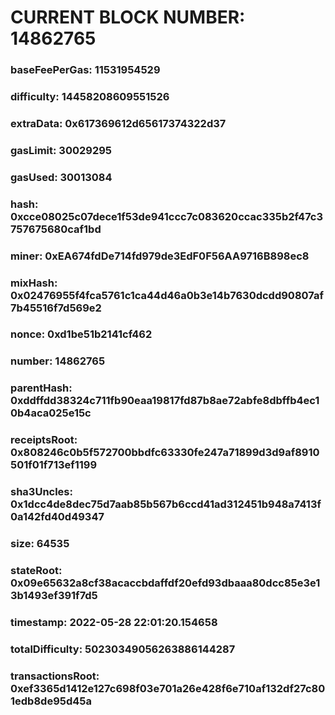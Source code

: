 # CURRENT BLOCK NUMBER: 14862765

### baseFeePerGas: 11531954529
### difficulty: 14458208609551526
### extraData: 0x617369612d65617374322d37
### gasLimit: 30029295
### gasUsed: 30013084
### hash: 0xcce08025c07dece1f53de941ccc7c083620ccac335b2f47c3757675680caf1bd
### miner: 0xEA674fdDe714fd979de3EdF0F56AA9716B898ec8
### mixHash: 0x02476955f4fca5761c1ca44d46a0b3e14b7630dcdd90807af7b45516f7d569e2
### nonce: 0xd1be51b2141cf462
### number: 14862765
### parentHash: 0xddffdd38324c711fb90eaa19817fd87b8ae72abfe8dbffb4ec10b4aca025e15c
### receiptsRoot: 0x808246c0b5f572700bbdfc63330fe247a71899d3d9af8910501f01f713ef1199
### sha3Uncles: 0x1dcc4de8dec75d7aab85b567b6ccd41ad312451b948a7413f0a142fd40d49347
### size: 64535
### stateRoot: 0x09e65632a8cf38acaccbdaffdf20efd93dbaaa80dcc85e3e13b1493ef391f7d5
### timestamp: 2022-05-28 22:01:20.154658
### totalDifficulty: 50230349056263886144287
### transactionsRoot: 0xef3365d1412e127c698f03e701a26e428f6e710af132df27c801edb8de95d45a
